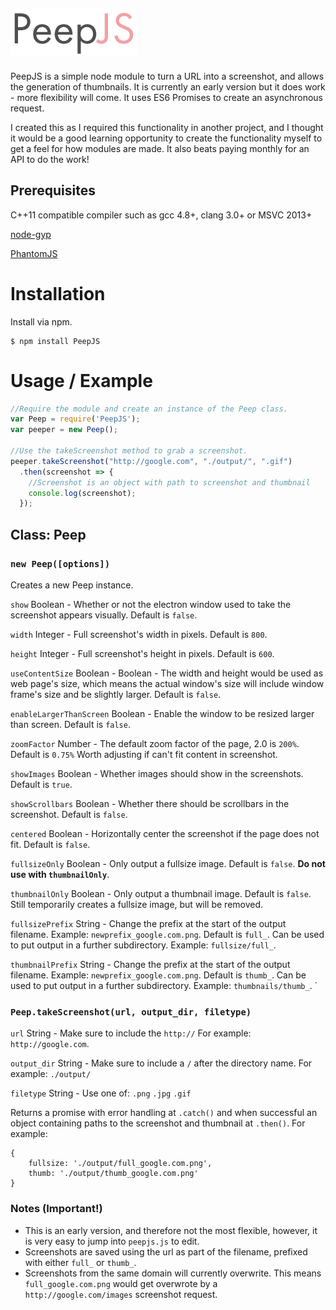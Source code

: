 ![alt tag](https://raw.githubusercontent.com/williamipark/PeepJS/master/images/peepjs.png)
-----------------
PeepJS is a simple node module to turn a URL into a screenshot, and allows the generation of thumbnails. It is currently an early version but it does work - more flexibility will come. It uses ES6 Promises to create an asynchronous request.

I created this as I required this functionality in another project, and I thought it would be a good learning opportunity to create the functionality myself to get a feel for how modules are made. It also beats paying monthly for an API to do the work! 

## Prerequisites
C++11 compatible compiler such as gcc 4.8+, clang 3.0+ or MSVC 2013+

[node-gyp](https://github.com/nodejs/node-gyp#installation)

[PhantomJS](http://phantomjs.org/)

# Installation

Install via npm.
```
$ npm install PeepJS
```

# Usage / Example
```javascript
//Require the module and create an instance of the Peep class.
var Peep = require('PeepJS');
var peeper = new Peep();

//Use the takeScreenshot method to grab a screenshot.
peeper.takeScreenshot("http://google.com", "./output/", ".gif")
  .then(screenshot => {
    //Screenshot is an object with path to screenshot and thumbnail
    console.log(screenshot);
  });
```

## Class: Peep
### `new Peep([options])`
Creates a new Peep instance.

`show` Boolean - Whether or not the electron window used to take the screenshot appears visually. Default is `false`.

`width` Integer - Full screenshot's width in pixels. Default is `800`.

`height` Integer - Full screenshot's height in pixels. Default is `600`.

`useContentSize` Boolean - Boolean - The width and height would be used as web page's size, which means the actual window's size will include window frame's size and be slightly larger. Default is `false`.

`enableLargerThanScreen` Boolean - Enable the window to be resized larger than screen. Default is `false`.

`zoomFactor` Number - The default zoom factor of the page, 2.0 is `200%`. Default is `0.75%` Worth adjusting if can't fit content in screenshot.

`showImages` Boolean - Whether images should show in the screenshots. Default is `true`.

`showScrollbars` Boolean - Whether there should be scrollbars in the screenshot. Default is `false`.

`centered` Boolean - Horizontally center the screenshot if the page does not fit. Default is `false`.

`fullsizeOnly` Boolean - Only output a fullsize image. Default is `false`. **Do not use with `thumbnailOnly`**.

`thumbnailOnly` Boolean - Only output a thumbnail image. Default is `false`. Still temporarily creates a fullsize image, but will be removed.

`fullsizePrefix` String - Change the prefix at the start of the output filename. Example: `newprefix_google.com.png`. Default is `full_`. Can be used to put output in a further subdirectory. Example: `fullsize/full_`.

`thumbnailPrefix` String - Change the prefix at the start of the output filename. Example: `newprefix_google.com.png`. Default is `thumb_`. Can be used to put output in a further subdirectory. Example: `thumbnails/thumb_`.
`

### `Peep.takeScreenshot(url, output_dir, filetype)`

`url` String - Make sure to include the `http://` For example: `http://google.com`.

`output_dir` String - Make sure to include a `/` after the directory name. For example: `./output/` 

`filetype` String - Use one of: `.png` `.jpg` `.gif`

Returns a promise with error handling at `.catch()` and when successful an object containing paths to the screenshot and thumbnail at `.then()`. For example:

```
{
    fullsize: './output/full_google.com.png',
    thumb: './output/thumb_google.com.png'
}
```

### Notes (Important!)

- This is an early version, and therefore not the most flexible, however, it is very easy to jump into `peepjs.js` to edit.
- Screenshots are saved using the url as part of the filename, prefixed with either `full_` or `thumb_`.
- Screenshots from the same domain will currently overwrite. This means `full_google.com.png` would get overwrote by a  `http://google.com/images` screenshot request.


